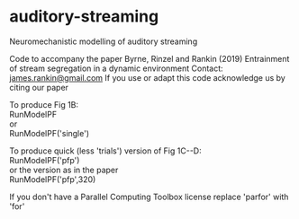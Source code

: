 # auditory-streaming
Neuromechanistic modelling of auditory streaming

Code to accompany the paper Byrne, Rinzel and Rankin (2019)
Entrainment of stream segregation in a dynamic environment
Contact: james.rankin@gmail.com
If you use or adapt this code acknowledge us by citing our paper

To produce Fig 1B:\
RunModelPF\
or\
RunModelPF('single')

To produce quick  (less 'trials') version of Fig 1C--D:\
RunModelPF('pfp') \
or the version as in the paper\
RunModelPF('pfp',320)

If you don't have a Parallel Computing Toolbox license replace 'parfor'
with 'for'
